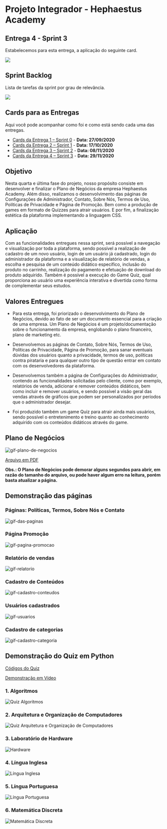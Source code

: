 # Projeto Integrador - Hephaestus Academy

## Entrega 4 - Sprint 3

Estabelecemos para esta entrega, a aplicação do seguinte card.

![](https://github.com/vinicius-hso/projetoIntegrador_hephaestus_academy/blob/sprint3/Card%2004.png)

## Sprint Backlog

Lista de tarefas da sprint por grau de relevância.

![](https://github.com/vinicius-hso/projetoIntegrador_hephaestus_academy/blob/sprint3/s_backlog01.png)

## Cards para as Entregas

Aqui você pode acompanhar como foi e como está sendo cada uma das entregas.

- [Cards da Entrega 1 – Sprint 0](https://github.com/vinicius-hso/projetoIntegrador_hephaestus_academy/projects/1) - **Data: 27/09/2020**
- [Cards da Entrega 2 – Sprint 1](https://github.com/vinicius-hso/projetoIntegrador_hephaestus_academy/projects/2) - **Data: 17/10/2020**
- [Cards da Entrega 3 – Sprint 2](https://github.com/vinicius-hso/projetoIntegrador_hephaestus_academy/projects/3) - **Data: 08/11/2020**
- [Cards da Entrega 4 – Sprint 3](https://github.com/vinicius-hso/projetoIntegrador_hephaestus_academy/projects/4) - **Data: 29/11/2020**

## Objetivo

Nesta quarta e última fase do projeto, nosso propósito consiste em desenvolver e finalizar o Plano de Negócios da empresa Hephaestus Academy. Além disso, realizamos o desenvolvimento das páginas de Configurações de Administrador, Contato, Sobre Nós, Termos de Uso, Políticas de Privacidade e Página de Promoção. Bem como a produção de games em formato de Quizzes para atrair usuários. E por fim, a finalização estética da plataforma implementando a linguagem CSS.

## Aplicação

Com as funcionalidades entregues nessa sprint, será possível a navegação e visualização por toda a plataforma, sendo possível a realização de cadastro de um novo usuário, login de um usuário já cadastrado, login do administrador da plataforma e a visualização de relatório de vendas,  a escolha e pesquisa de um conteúdo didático específico, inclusão do produto no carrinho, realização do pagamento e efetuação de download do produto adquirido. Também é possível a execução do Game Quiz, qual proporciona ao usuário uma experiência interativa e divertida como forma de complementar seus estudos.

## Valores Entregues

* Para esta entrega, foi priorizado o desenvolvimento do Plano de Negócios, devido ao fato de ser um documento essencial para a criação de uma empresa. 
Um Plano de Negócios é um projeto/documentação sobre o funcionamento da empresa, englobando o plano financeiro, plano de marketing etc. 

* Desenvolvemos as páginas de Contato, Sobre Nós, Termos de Uso, Políticas de Privacidade, Página de Promoção, para sanar eventuais dúvidas dos usuários quanto a privacidade, termos de uso, políticas contra pirataria e para qualquer outro tipo de questão entrar em contato com os desenvolvedores da plataforma.

* Desenvolvemos também a página de Configurações do Administrador, contendo as funcionalidades solicitadas pelo cliente, como por exemplo, relatórios de venda, adicionar e remover conteúdos didáticos, bem como incluir e remover usuários, e sendo possível a visão geral das vendas através de gráficos que podem ser personalizados por períodos que o administrador desejar.

* Foi produzido também um game Quiz para atrair ainda mais usuários, sendo possível o entretenimento e treino quanto ao conhecimento adquirido com os conteúdos didáticos através do game.

## Plano de Negócios
![gif-plano-de-negocios](https://github.com/vinicius-hso/projetoIntegrador_hephaestus_academy/blob/sprint3/video-plano-de-negocios.gif)

[Arquivo em PDF](https://github.com/vinicius-hso/projetoIntegrador_hephaestus_academy/blob/sprint3/Plano%20de%20Nego%CC%81cios%20-%20Hephaestus%20Academy.pdf)

**Obs.: O Plano de Negócios pode demorar alguns segundos para abrir, em razão do tamanho do arquivo, ou pode haver algum erro na leitura, porém basta atualizar a página.**

## Demonstração das páginas

### Páginas: Políticas, Termos, Sobre Nós e Contato
![gif-das-paginas](https://github.com/vinicius-hso/projetoIntegrador_hephaestus_academy/blob/sprint3/termos_politica_contato.gif)

### Página Promoção
![gif-pagina-promocao](https://github.com/vinicius-hso/projetoIntegrador_hephaestus_academy/blob/sprint3/promocao_quiz.gif)

### Relatório de vendas
![gif-relatorio](https://github.com/vinicius-hso/projetoIntegrador_hephaestus_academy/blob/sprint3/relatorio_vendas.gif)

### Cadastro de Conteúdos
![gif-cadastro-conteudos](https://github.com/vinicius-hso/projetoIntegrador_hephaestus_academy/blob/sprint3/cadastro_conteudos.gif)

### Usuários cadastrados
![gif-usuarios](https://github.com/vinicius-hso/projetoIntegrador_hephaestus_academy/blob/sprint3/usuarios_cadastrados.gif)

### Cadastro de categorias
![gif-cadastro-categoria](https://github.com/vinicius-hso/projetoIntegrador_hephaestus_academy/blob/sprint3/cadastro_categoria.gif)

## Demonstração do Quiz em Python
[Códigos do Quiz](https://github.com/vinicius-hso/projetoIntegrador_hephaestus_academy/tree/sprint3/Python%20Quiz%20-%20Hephaestus%20Academy)

[Demonstração em Vídeo](https://youtu.be/lC5YLOTKFzI)

### 1. Algoritmos
![Quiz Algoritmos](https://github.com/vinicius-hso/projetoIntegrador_hephaestus_academy/blob/sprint3/Python%20Quiz%20-%20Hephaestus%20Academy/Game-Quiz-Algoritmos.gif)

### 2. Arquitetura e Organização de Computadores
![Quiz Arquitetura e Organização de Computadores](https://github.com/vinicius-hso/projetoIntegrador_hephaestus_academy/blob/sprint3/Python%20Quiz%20-%20Hephaestus%20Academy/Game-Quiz-AOC.gif)

### 3. Laboratório de Hardware
![Hardware](https://github.com/vinicius-hso/projetoIntegrador_hephaestus_academy/blob/sprint3/Python%20Quiz%20-%20Hephaestus%20Academy/Game-Quiz-Hardware.gif)

### 4. Língua Inglesa
![Língua Inglesa](https://github.com/vinicius-hso/projetoIntegrador_hephaestus_academy/blob/sprint3/Python%20Quiz%20-%20Hephaestus%20Academy/Video-Game-Quiz.gif)

### 5. Língua Portuguesa
![Língua Portuguesa](https://github.com/vinicius-hso/projetoIntegrador_hephaestus_academy/blob/sprint3/Python%20Quiz%20-%20Hephaestus%20Academy/Game-Quiz-Portugues.gif)

### 6. Matemática Discreta
![Matemática Discreta](https://github.com/vinicius-hso/projetoIntegrador_hephaestus_academy/blob/sprint3/Python%20Quiz%20-%20Hephaestus%20Academy/Game-Quiz-Matematica.gif)
